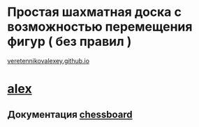 # Простая шахматная доска с возможностью перемещения фигур ( без правил ) 

[veretennikovalexey.github.io](https://veretennikovalexey.github.io/)

# [alex](https://veretennikovalexey.github.io/veretennikovalexey)


## Документация [chessboard](https://chessboardjs.com/v2/examples/1001-start-position)

<!--
**veretennikovalexey/veretennikovalexey** is a ✨ _special_ ✨ repository because its `README.md` (this file) appears on your GitHub profile.

Here are some ideas to get you started:

- 🔭 I’m currently working on ...
- 🌱 I’m currently learning ...
- 👯 I’m looking to collaborate on ...
- 🤔 I’m looking for help with ...
- 💬 Ask me about ...
- 📫 How to reach me: ...
- 😄 Pronouns: ...
- ⚡ Fun fact: ...
-->
